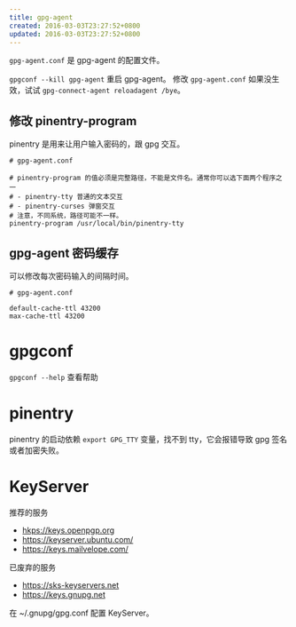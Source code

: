 ```yaml
---
title: gpg-agent
created: 2016-03-03T23:27:52+0800
updated: 2016-03-03T23:27:52+0800
---
```



`gpg-agent.conf` 是 gpg-agent 的配置文件。

`gpgconf --kill gpg-agent` 重启 gpg-agent。
修改 `gpg-agent.conf` 如果没生效，试试 `gpg-connect-agent reloadagent /bye`。

## 修改 pinentry-program

pinentry 是用来让用户输入密码的，跟 gpg 交互。

```
# gpg-agent.conf

# pinentry-program 的值必须是完整路径，不能是文件名。通常你可以选下面两个程序之一
# - pinentry-tty 普通的文本交互
# - pinentry-curses 弹窗交互
# 注意，不同系统，路径可能不一样。
pinentry-program /usr/local/bin/pinentry-tty
```

## gpg-agent 密码缓存

可以修改每次密码输入的间隔时间。

```
# gpg-agent.conf

default-cache-ttl 43200
max-cache-ttl 43200
```

# gpgconf

`gpgconf --help` 查看帮助

# pinentry

pinentry 的启动依赖 `export GPG_TTY` 变量，找不到 tty，它会报错导致 gpg 签名或者加密失败。

# KeyServer

推荐的服务

- [hkps://keys.openpgp.org](https://keys.openpgp.org)
- https://keyserver.ubuntu.com/
- https://keys.mailvelope.com/

已废弃的服务

- https://sks-keyservers.net
- https://keys.gnupg.net

在 ~/.gnupg/gpg.conf 配置 KeyServer。

